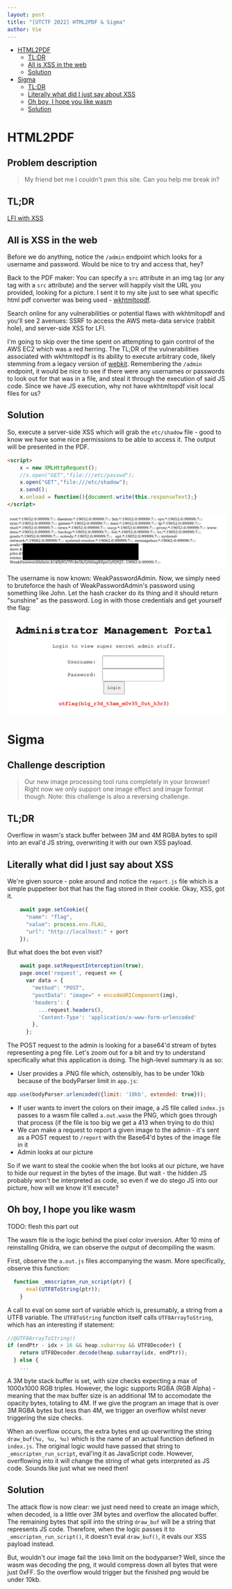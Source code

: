 ```yaml
---
layout: post
title: "[UTCTF 2022] HTML2PDF & Sigma"
author: Vie
---
```


- [HTML2PDF](#html2pdf)
  - [TL;DR](#tldr)
  - [All is XSS in the web](#all-is-xss-in-the-web)
  - [Solution](#solution)
- [Sigma](#sigma)
  - [TL;DR](#tldr-1)
  - [Literally what did I just say about XSS](#literally-what-did-i-just-say-about-xss)
  - [Oh boy, I hope you like wasm](#oh-boy-i-hope-you-like-wasm)
  - [Solution](#solution-1)

# HTML2PDF

## Problem description
> My friend bet me I couldn't pwn this site. Can you help me break in?

## TL;DR
[LFI with XSS](https://book.hacktricks.xyz/pentesting-web/xss-cross-site-scripting/server-side-xss-dynamic-pdf)

## All is XSS in the web
Before we do anything, notice the `/admin` endpoint which looks for a username and password. Would be nice to try and access that, hey? 

Back to the PDF maker: You can specify a `src` attribute in an img tag (or any tag with a `src` attribute) and the server will happily visit the URL you provided, looking for a picture. I sent it to my site just to see what specific html pdf converter was being used - [wkhtmltopdf](https://wkhtmltopdf.org/).

Search online for any vulnerabilities or potential flaws with wkhtmltopdf and you'll see 2 avenues: SSRF to access the AWS meta-data service (rabbit hole), and server-side XSS for LFI. 

I'm going to skip over the time spent on attempting to gain control of the AWS EC2 which was a red herring. The TL;DR of the vulnerabilities associated with wkhtmltopdf is its ability to execute arbitrary code, likely stemming from a legacy version of [webkit](https://blogs.gnome.org/mcatanzaro/2016/02/01/on-webkit-security-updates/). Remembering the `/admin` endpoint, it would be nice to see if there were any usernames or passwords to look out for that was in a file, and steal it through the execution of said JS code. Since we have JS execution, why not have wkhtmltopdf visit local files for us? 

## Solution

So, execute a server-side XSS which will grab the `etc/shadow` file - good to know we have some nice permissions to be able to access it. The output will be presented in the PDF.

```html
<script>
    x = new XMLHttpRequest();
    //x.open("GET","file:///etc/passwd");
    x.open("GET","file:///etc/shadow");
    x.send();
    x.onload = function(){document.write(this.responseText);}
</script>
```

![html2pdf etc/shadow](/assets/images/utctf2022/html2pdf/HTML2PDF_etcshadow.png) 

The username is now known: WeakPasswordAdmin. Now, we simply need to bruteforce the hash of WeakPasswordAdmin's password using something like John. Let the hash cracker do its thing and it should return "sunshine" as the password. Log in with those credentials and get yourself the flag:

![html2pdf flag](/assets/images/utctf2022/html2pdf/HTML2PDF_flag.png) 

# Sigma

## Challenge description

> Our new image processing tool runs completely in your browser! Right now we only support one image effect and image format though. Note: this challenge is also a reversing challenge.

## TL;DR
Overflow in wasm's stack buffer between 3M and 4M RGBA bytes to spill into an eval'd JS string, overwriting it with our own XSS payload. 

## Literally what did I just say about XSS

We're given source - poke around and notice the `report.js` file which is a simple puppeteer bot that has the flag stored in their cookie. Okay, XSS, got it. 

```js
    await page.setCookie({
      "name": "flag",
      "value": process.env.FLAG,
      "url": "http://localhost:" + port
    });
```

But what does the bot even visit? 

```js
    await page.setRequestInterception(true);
    page.once('request', request => {
      var data = {
        "method": "POST",
        "postData": "image=" + encodeURIComponent(img),
        'headers': {
          ...request.headers(),
          'Content-Type': 'application/x-www-form-urlencoded'
        },
      };
```

The POST request to the admin is looking for a base64'd stream of bytes representing a png file. Let's zoom out for a bit and try to understand specifically what this application is doing. The high-level summary is as so: 

- User provides a .PNG file which, ostensibly, has to be under 10kb because of the bodyParser limit in `app.js`:

``` js
app.use(bodyParser.urlencoded({limit: '10kb', extended: true}));
```
- If user wants to invert the colors on their image, a JS file called `index.js` passes to a wasm file called `a.out.wasm` the PNG, which goes through that process (if the file is too big we get a 413 when trying to do this)
- We can make a request to report a given image to the admin - it's sent as a POST request to `/report` with the Base64'd bytes of the image file in it
- Admin looks at our picture 

So if we want to steal the cookie when the bot looks at our picture, we have to hide our request in the bytes of the image. But wait - the hidden JS probably won't be interpreted as code, so even if we do stego JS into our picture, how will we know it'll execute? 

## Oh boy, I hope you like wasm

TODO: flesh this part out

The wasm file is the logic behind the pixel color inversion. After 10 mins of reinstalling Ghidra, we can observe the output of decompiling the wasm.

First, observe the `a.out.js` files accompanying the wasm. More specifically, observe this function: 

```js
  function _emscripten_run_script(ptr) {
      eval(UTF8ToString(ptr));
    }
```
A call to eval on some sort of variable which is, presumably, a string from a UTF8 variable. The `UTF8ToString` function itself calls `UTF8ArrayToString`, which has an interesting if statement:

```js
//@UTF8ArrayToString()
if (endPtr - idx > 16 && heap.subarray && UTF8Decoder) {
    return UTF8Decoder.decode(heap.subarray(idx, endPtr));
  } else {
    ...
```

A 3M byte stack buffer is set, with size checks expecting a max of 1000x1000 RGB triples. However, the logic supports RGBA (RGB Alpha) - meaning that the max buffer size is an additional 1M to accomodate the opacity bytes, totaling to 4M. If we give the program an image that is over 3M RGBA bytes but less than 4M, we trigger an overflow whilst never triggering the size checks.

When an overflow occurs, the extra bytes end up overwriting the string `draw_buf(%u, %u, %u)` which is the name of an actual function defined in `index.js`. The original logic would have passed that string to `_emscripten_run_script`, eval'ing it as JavaScript code. However, overflowing into it will change the string of what gets interpreted as JS code. Sounds like just what we need then!

## Solution

The attack flow is now clear: we just need need to create an image which, when decoded, is a little over 3M bytes and overflow the allocated buffer. The remaining bytes that spill into the string `draw_buf` will be a string that represents JS code. Therefore, when the logic passes it to `_emscripten_run_script()`, it doesn't eval `draw_buf()`, it evals our XSS payload instead. 

But, wouldn't our image fail the `10kb` limit on the bodyparser? Well, since the wasm was decoding the png, it would compress down all bytes that were just 0xFF. So the overflow would trigger but the finished png would be under 10kb. 